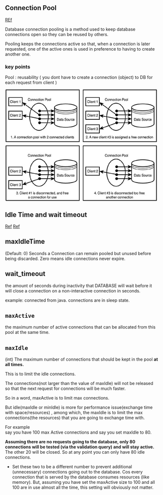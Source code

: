 

## Connection Pool

[REf](https://stackoverflow.com/questions/4041114/what-is-database-pooling)

Database connection pooling is a method used to keep database connections open so they can be reused by others.

Pooling keeps the connections active so that, when a connection is later requested, one of the active ones is used in preference to having to create another one.

### key points 

Pool : reusability ( you dont have to create a connection (object) to DB for each request from client )

![圖 1](images/12ae5215e850125bbf4ae2d1567068c7feb47227f85febe7b18452b453a75e22.png)  


## Idle Time and wait timeout
[Ref](https://stackoverflow.com/questions/9451818/what-is-the-difference-between-maxactive-vs-maxidle-for-tomcat-connection-pools)
[Ref](https://stackoverflow.com/questions/24565274/c3p0-maxidletime-is-same-as-wait-timeout-of-mysql)
## maxIdleTime
(Default: 0) Seconds a Connection can remain pooled but unused before being discarded. Zero means idle connections never expire.

## wait_timeout
the amount of seconds during inactivity that DATABASE will wait before it will close a connection on a non-interactive connection in seconds. 

example: connected from java. connections are in sleep state.

## `maxActive`
the maximum number of active connections that can be allocated from this pool at the same time.  

## `maxIdle`
(int) The maximum number of connections that should be kept in the pool **at all times.** 

This is to limit the idle connections. 

The connections(not larger than the value of maxIdle) will not be released so that the next request for connections will be much faster.

So in a word, maxActive is to limit max connections.

But idle(maxIdle or minIdle) is more for performance issue(exchange time with space/resources) , among which, the maxIdle is to limit the max connections(the resources) that you are going to exchange time with.

For example   
say you have 100 max Active connections and say you set maxIdle to 80. 

**Assuming there are no requests going to the database, only 80 connections will be tested (via the validation query) and will stay active.**  
The other 20 will be closed. So at any point you can only have 80 idle connections.   

- Set these two to be a different number to prevent additional (unnecessary) connections going out to the database. Cos every connection that is served by the database consumes resources (like memory). But, assuming you have set the maxActive size to 100 and all 100 are in use almost all the time, this setting will obviously not matter.
